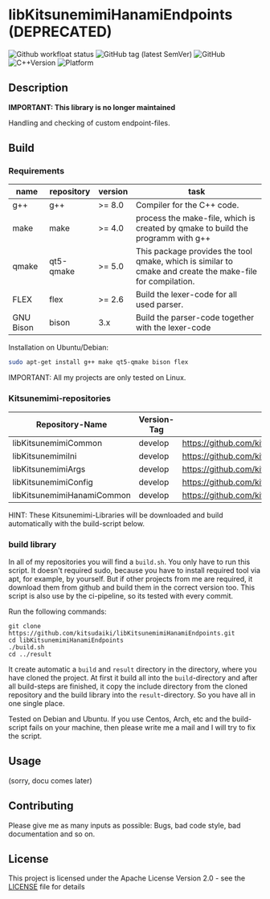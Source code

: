 # libKitsunemimiHanamiEndpoints (DEPRECATED)

![Github workfloat status](https://img.shields.io/github/workflow/status/kitsudaiki/libKitsunemimiHanamiEndpoints/build-and-test/develop?label=build%20and%20test&style=flat-square)
![GitHub tag (latest SemVer)](https://img.shields.io/github/v/tag/kitsudaiki/libKitsunemimiHanamiEndpoints?label=version&style=flat-square)
![GitHub](https://img.shields.io/github/license/kitsudaiki/libKitsunemimiHanamiEndpoints?style=flat-square)
![C++Version](https://img.shields.io/badge/c%2B%2B-17-blue?style=flat-square)
![Platform](https://img.shields.io/badge/platform-Linux--x64-lightgrey?style=flat-square)

## Description

**IMPORTANT: This library is no longer maintained** 

Handling and checking of custom endpoint-files.

## Build

### Requirements

name | repository | version | task
--- | --- | --- | ---
g++ | g++ | >= 8.0 | Compiler for the C++ code.
make | make | >= 4.0 | process the make-file, which is created by qmake to build the programm with g++
qmake | qt5-qmake | >= 5.0 | This package provides the tool qmake, which is similar to cmake and create the make-file for compilation.
FLEX | flex | >= 2.6 | Build the lexer-code for all used parser.
GNU Bison | bison | 3.x | Build the parser-code together with the lexer-code

Installation on Ubuntu/Debian:

```bash
sudo apt-get install g++ make qt5-qmake bison flex
```

IMPORTANT: All my projects are only tested on Linux.

### Kitsunemimi-repositories

Repository-Name | Version-Tag | Download-Path
--- | --- | ---
libKitsunemimiCommon | develop | https://github.com/kitsudaiki/libKitsunemimiCommon.git
libKitsunemimiIni | develop | https://github.com/kitsudaiki/libKitsunemimiIni.git
libKitsunemimiArgs | develop | https://github.com/kitsudaiki/libKitsunemimiArgs.git
libKitsunemimiConfig | develop | https://github.com/kitsudaiki/libKitsunemimiConfig.git
libKitsunemimiHanamiCommon | develop | https://github.com/kitsudaiki/libKitsunemimiHanamiCommon.git

HINT: These Kitsunemimi-Libraries will be downloaded and build automatically with the build-script below.

### build library

In all of my repositories you will find a `build.sh`. You only have to run this script. It doesn't required sudo, because you have to install required tool via apt, for example, by yourself. But if other projects from me are required, it download them from github and build them in the correct version too. This script is also use by the ci-pipeline, so its tested with every commit.


Run the following commands:

```
git clone https://github.com/kitsudaiki/libKitsunemimiHanamiEndpoints.git
cd libKitsunemimiHanamiEndpoints
./build.sh
cd ../result
```

It create automatic a `build` and `result` directory in the directory, where you have cloned the project. At first it build all into the `build`-directory and after all build-steps are finished, it copy the include directory from the cloned repository and the build library into the `result`-directory. So you have all in one single place.

Tested on Debian and Ubuntu. If you use Centos, Arch, etc and the build-script fails on your machine, then please write me a mail and I will try to fix the script.

## Usage

(sorry, docu comes later)


## Contributing

Please give me as many inputs as possible: Bugs, bad code style, bad documentation and so on.

## License

This project is licensed under the Apache License Version 2.0 - see the [LICENSE](LICENSE) file for details
